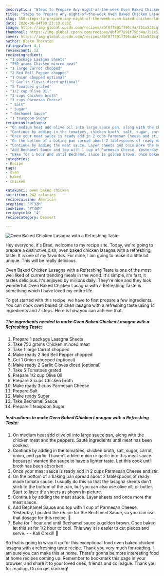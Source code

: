 ```yaml
---
description: "Steps to Prepare Any-night-of-the-week Oven Baked Chicken Lasagna with a Refreshing Taste"
title: "Steps to Prepare Any-night-of-the-week Oven Baked Chicken Lasagna with a Refreshing Taste"
slug: 550-steps-to-prepare-any-night-of-the-week-oven-baked-chicken-lasagna-with-a-refreshing-taste
date: 2020-06-04T00:23:10.093Z
image: https://img-global.cpcdn.com/recipes/8bf0f7891f796c4a/751x532cq70/oven-baked-chicken-lasagna-with-a-refreshing-taste-recipe-main-photo.jpg
thumbnail: https://img-global.cpcdn.com/recipes/8bf0f7891f796c4a/751x532cq70/oven-baked-chicken-lasagna-with-a-refreshing-taste-recipe-main-photo.jpg
cover: https://img-global.cpcdn.com/recipes/8bf0f7891f796c4a/751x532cq70/oven-baked-chicken-lasagna-with-a-refreshing-taste-recipe-main-photo.jpg
author: Blake Thornton
ratingvalue: 4.1
reviewcount: 12
recipeingredient:
- "1 package Lasagna Sheets"
- "750 grams Chicken minced meat"
- "1 large Carrot chopped"
- "2 Red Bell Pepper chopped"
- "1 Onion chopped optional"
- "2 Garlic Cloves diced optional"
- "5 Tomatoes grated"
- "1/2 cup Olive Oil"
- "3 cups Chicken broth"
- "3 cups Parmesan Cheese"
- " Salt"
- " Sugar"
- " Bechamel Sauce"
- "1 teaspoon Sugar"
recipeinstructions:
- "On medium heat add olive oil into large sauce pan, along with the chicken meat and the peppers. Sauté ingredients until meat has been cooked."
- "Continue by adding in the tomatoes, chicken broth, salt, sugar, carrot, onion, and garlic. I haven’t added onion or garlic into this meat sauce because I wanted the sauce to have a lighter taste. Let this cook until broth has been absorbed."
- "Once your meat sauce is ready add in 2 cups Parmesan Cheese and stir."
- "On the bottom of a baking pan spread about 2 tablespoons of ready made tomato sauce. I usually do this so that the lasagna sheets don’t stick to the bottom of the pan, but you can also use olive oil, or butter. Start to layer the sheets as shown in picture."
- "Continue by adding the meat sauce. Layer sheets and once more the meat sauce."
- "Add Bechamel Sauce and top with 1 cup of Parmesan Cheese. Yesterday, I posted the recipe for the Bechamel Sauce, so you can use that dosage for this recipe. 🙂"
- "Bake for 1 hour and until Bechamel sauce is golden brown. Once baked let this sit for 1/2 hour to cool. This way it is easier to cut pieces and serve.  Kali Orexi!! 🙂"
categories:
- Recipe
tags:
- oven
- baked
- chicken

katakunci: oven baked chicken 
nutrition: 242 calories
recipecuisine: American
preptime: "PT32M"
cooktime: "PT40M"
recipeyield: "4"
recipecategory: Dessert

---
```



![Oven Baked Chicken Lasagna with a Refreshing Taste](https://img-global.cpcdn.com/recipes/8bf0f7891f796c4a/751x532cq70/oven-baked-chicken-lasagna-with-a-refreshing-taste-recipe-main-photo.jpg)

Hey everyone, it's Brad, welcome to my recipe site. Today, we're going to prepare a distinctive dish, oven baked chicken lasagna with a refreshing taste. It is one of my favorites. For mine, I am going to make it a little bit unique. This will be really delicious.



Oven Baked Chicken Lasagna with a Refreshing Taste is one of the most well liked of current trending meals in the world. It's simple, it's fast, it tastes delicious. It's enjoyed by millions daily. They're nice and they look wonderful. Oven Baked Chicken Lasagna with a Refreshing Taste is something which I have loved my entire life.


To get started with this recipe, we have to first prepare a few ingredients. You can cook oven baked chicken lasagna with a refreshing taste using 14 ingredients and 7 steps. Here is how you can achieve that.

<!--inarticleads1-->

##### The ingredients needed to make Oven Baked Chicken Lasagna with a Refreshing Taste:

1. Prepare 1 package Lasagna Sheets
1. Take 750 grams Chicken minced meat
1. Take 1 large Carrot chopped
1. Make ready 2 Red Bell Pepper chopped
1. Get 1 Onion chopped (optional)
1. Make ready 2 Garlic Cloves diced (optional)
1. Take 5 Tomatoes grated
1. Prepare 1/2 cup Olive Oil
1. Prepare 3 cups Chicken broth
1. Make ready 3 cups Parmesan Cheese
1. Prepare  Salt
1. Make ready  Sugar
1. Take  Bechamel Sauce
1. Prepare 1 teaspoon Sugar




<!--inarticleads2-->

##### Instructions to make Oven Baked Chicken Lasagna with a Refreshing Taste:

1. On medium heat add olive oil into large sauce pan, along with the chicken meat and the peppers. Sauté ingredients until meat has been cooked.
1. Continue by adding in the tomatoes, chicken broth, salt, sugar, carrot, onion, and garlic. I haven’t added onion or garlic into this meat sauce because I wanted the sauce to have a lighter taste. Let this cook until broth has been absorbed.
1. Once your meat sauce is ready add in 2 cups Parmesan Cheese and stir.
1. On the bottom of a baking pan spread about 2 tablespoons of ready made tomato sauce. I usually do this so that the lasagna sheets don’t stick to the bottom of the pan, but you can also use olive oil, or butter. Start to layer the sheets as shown in picture.
1. Continue by adding the meat sauce. Layer sheets and once more the meat sauce.
1. Add Bechamel Sauce and top with 1 cup of Parmesan Cheese. Yesterday, I posted the recipe for the Bechamel Sauce, so you can use that dosage for this recipe. 🙂
1. Bake for 1 hour and until Bechamel sauce is golden brown. Once baked let this sit for 1/2 hour to cool. This way it is easier to cut pieces and serve. -  - Kali Orexi!! 🙂




So that is going to wrap it up for this exceptional food oven baked chicken lasagna with a refreshing taste recipe. Thank you very much for reading. I am sure you can make this at home. There's gonna be more interesting food at home recipes coming up. Remember to bookmark this page in your browser, and share it to your loved ones, friends and colleague. Thank you for reading. Go on get cooking!
